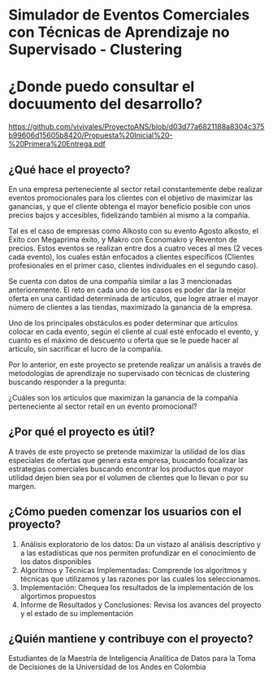 # Simulador de Eventos Comerciales con Técnicas de Aprendizaje no Supervisado - Clustering

# ¿Donde puedo consultar el docuumento del desarrollo?
https://github.com/vivivales/ProyectoANS/blob/d03d77a6821188a8304c375b99606d15605b8420/Propuesta%20Inicial%20-%20Primera%20Entrega.pdf

## ¿Qué hace el proyecto?

En una empresa perteneciente al sector retail constantemente debe realizar eventos promocionales para los clientes con el objetivo de maximizar las
ganancias, y que el cliente obtenga el mayor beneficio posible con unos precios bajos y accesibles, fidelizando también al mismo a la compañía. 

Tal es el caso de empresas como Alkosto con su evento Agosto alkosto, el Éxito con Megaprima éxito, y Makro con Economakro y Reventon de
precios. Estos eventos se realizan entre dos a cuatro veces al mes (2 veces cada evento), los cuales están enfocados a clientes específicos
(Clientes profesionales en el primer caso, clientes individuales en el segundo caso). 

Se cuenta con datos de una compañía similar a las 3 mencionadas anterioremente. El reto en cada uno de los casos es poder dar la mejor oferta en una cantidad determinada de artículos, que logre atraer el mayor número de clientes a las tiendas, maximizado la ganancia de la empresa. 

Uno de los principales obstáculos es poder determinar que artículos colocar en cada evento, según el cliente al cual esté enfocado el evento, y cuanto es el máximo de descuento u oferta que se le puede hacer al artículo, sin sacrificar el lucro
de la compañía.

Por lo anterior, en este proyecto se pretende realizar un análisis a través de metodologías de aprendizaje no supervisado con técnicas de clustering buscando responder a la pregunta: 

¿Cuáles son los artículos que maximizan la ganancia de la compañía perteneciente al sector retail en un evento promocional?


##  ¿Por qué el proyecto es útil?

A través de este proyecto se pretende maximizar la utilidad de los días especiales de ofertas que genera esta empresa, buscando focalizar las estrategias comerciales buscando encontrar los productos que mayor utilidad dejen bien sea por el volumen de clientes que lo llevan o por su margen.

## ¿Cómo pueden comenzar los usuarios con el proyecto?
1. Análisis exploratorio de los datos: Da un vistazo al análisis descriptivo y a las estadísticas que nos permiten profundizar en el conocimiento de los datos disponibles
2. Algoritmos y Técnicas Implementadas: Comprende los algoritmos y técnicas que utilizamos y las razones por las cuales los seleccionamos.
3. Implementación: Chequea los resultados de la implementación de los algortimos propuestos
4. Informe de Resultados y Conclusiones: Revisa los avances del proyecto y el estado de su implementación


## ¿Quién mantiene y contribuye con el proyecto?
Estudiantes de la Maestría de Inteligencia Analítica de Datos para la Toma de Decisiones de la Universidad de los Andes en Colombia
